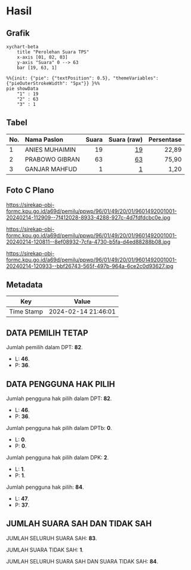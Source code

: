 # Hasil

## Grafik

```mermaid
xychart-beta
    title "Perolehan Suara TPS"
    x-axis [01, 02, 03]
    y-axis "Suara" 0 --> 63
    bar [19, 63, 1]
```

```mermaid
%%{init: {"pie": {"textPosition": 0.5}, "themeVariables": {"pieOuterStrokeWidth": "5px"}} }%%
pie showData
    "1" : 19
    "2" : 63
    "3" : 1
```

## Tabel

| No. | Nama Paslon    | Suara | Suara (raw) | Persentase |
|:--- |:-------------- | -----:| -----------:| ----------:|
| 1   | ANIES MUHAIMIN | 19    | [19][p-1]   | 22,89      |
| 2   | PRABOWO GIBRAN | 63    | [63][p-2]   | 75,90      |
| 3   | GANJAR MAHFUD  | 1     | [1][p-3]    | 1,20       |


[p-1]: https://github.com/gigit-pemilu/pemilu-2024-96-papua-barat-daya/blob/main/pilpres/hitung-suara/sub/96-papua-barat-daya/sub/01-sorong/sub/49-malabotom/sub/2001-malasigit/sub/001-tps/sub/paslon-1.txt
[p-2]: https://github.com/gigit-pemilu/pemilu-2024-96-papua-barat-daya/blob/main/pilpres/hitung-suara/sub/96-papua-barat-daya/sub/01-sorong/sub/49-malabotom/sub/2001-malasigit/sub/001-tps/sub/paslon-2.txt
[p-3]: https://github.com/gigit-pemilu/pemilu-2024-96-papua-barat-daya/blob/main/pilpres/hitung-suara/sub/96-papua-barat-daya/sub/01-sorong/sub/49-malabotom/sub/2001-malasigit/sub/001-tps/sub/paslon-3.txt

## Foto C Plano

https://sirekap-obj-formc.kpu.go.id/a69d/pemilu/ppwp/96/01/49/20/01/9601492001001-20240214-112909--7f412028-8933-4288-927c-4d7fdfdcbc0e.jpg

https://sirekap-obj-formc.kpu.go.id/a69d/pemilu/ppwp/96/01/49/20/01/9601492001001-20240214-120811--8ef08932-7cfa-4730-b5fa-d4ed88288b08.jpg

https://sirekap-obj-formc.kpu.go.id/a69d/pemilu/ppwp/96/01/49/20/01/9601492001001-20240214-120933--bbf26743-565f-497b-964a-6ce2c0d93627.jpg


## Metadata

| Key        | Value               |
| ---------- | ------------------- |
| Time Stamp | 2024-02-14 21:46:01 |


## DATA PEMILIH TETAP

Jumlah pemilih dalam DPT: **82**.
 * L: **46**.
 * P: **36**.

## DATA PENGGUNA HAK PILIH

Jumlah pengguna hak pilih dalam DPT: **82**.
 * L: **46**.
 * P: **36**.

Jumlah pengguna hak pilih dalam DPTb: **0**.
 * L: **0**.
 * P: **0**.

Jumlah pengguna hak pilih dalam DPK: **2**.
 * L: **1**.
 * P: **1**.

Jumlah pengguna hak pilih: **84**.
 * L: **47**.
 * P: **37**.

## JUMLAH SUARA SAH DAN TIDAK SAH

JUMLAH SELURUH SUARA SAH: **83**.

JUMLAH SUARA TIDAK SAH: **1**.

JUMLAH SELURUH SUARA SAH DAN SUARA TIDAK SAH: **84**.


